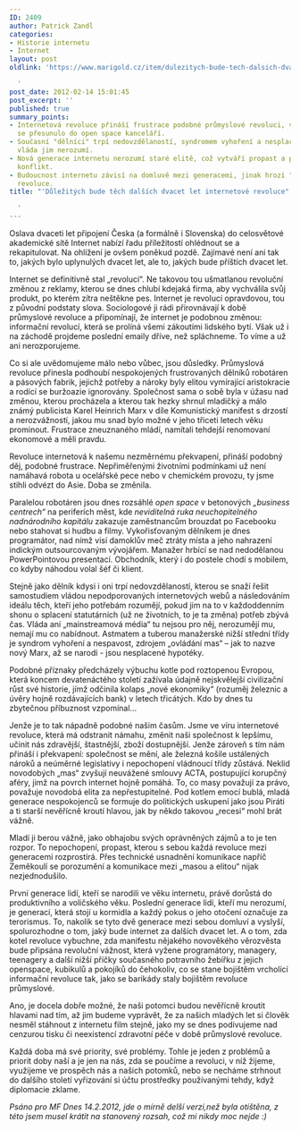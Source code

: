 ```yaml
---
ID: 2409
author: Patrick Zandl
categories:
- Historie internetu
- Internet
layout: post
oldlink: 'https://www.marigold.cz/item/dulezitych-bude-tech-dalsich-dvacet-let-internetove-revoluce

  '
post_date: 2012-02-14 15:01:45
post_excerpt: ''
published: true
summary_points:
- Internetová revoluce přináší frustrace podobné průmyslové revoluci, vykořisťování
  se přesunulo do open space kanceláří.
- Současní "dělníci" trpí nedovzdělaností, syndromem vyhoření a nesplacenými hypotékami,
  vláda jim nerozumí.
- Nová generace internetu nerozumí staré elitě, což vytváří propast a potenciální
  konflikt.
- Budoucnost internetu závisí na domluvě mezi generacemi, jinak hrozí "výbuch kotle"
  revoluce.
title: "'Důležitých bude těch dalších dvacet let internetové revoluce"

  '
---
```


Oslava dvaceti let připojení Česka (a formálně i Slovenska) do celosvětové akademické sítě Internet nabízí řadu příležitostí ohlédnout se a rekapitulovat. Na ohlížení je ovšem poněkud pozdě. Zajímavé není ani tak to, jakých bylo uplynulých dvacet let, ale to, jakých bude příštích dvacet let.
 
Internet se definitivně stal „revolucí“. Ne takovou tou ušmatlanou revoluční změnou z reklamy, kterou se dnes chlubí kdejaká firma, aby vychválila svůj produkt, po kterém zítra neštěkne pes. Internet je revolucí opravdovou, tou z původní podstaty slova. Sociologové ji rádi přirovnávají k době průmyslové revoluce a připomínají, že internet je podobnou změnou: informační revolucí, která se prolíná všemi zákoutími lidského bytí. Však už i na záchodě projdeme poslední emaily dříve, než spláchneme. To víme a už ani nerozporujeme. 
 
Co si ale uvědomujeme málo nebo vůbec, jsou důsledky. Průmyslová revoluce přinesla podhoubí nespokojených frustrovaných dělníků robotáren a pásových fabrik, jejichž potřeby a nároky byly elitou vymírající aristokracie a rodící se buržoazie ignorovány. Společnost sama o sobě byla v úžasu nad změnou, kterou procházela a kterou tak hezky shrnul mladičký a málo známý publicista Karel Heinrich Marx v díle Komunistický manifest s drzostí a nerozvážností, jakou mu snad bylo možné v jeho třiceti letech věku  prominout. Frustrace zneuznaného mládí, namítali tehdejší renomovaní ekonomové a měli pravdu. 

Revoluce internetová k našemu nezměrnému překvapení, přináší podobný děj, podobné frustrace. 
Nepřiměřenými životními podmínkami už není namáhavá robota u ocelářské pece nebo v chemickém provozu, ty jsme stihli odvézt do Asie. Doba se změnila. 

Paralelou robotáren jsou dnes rozsáhlé <em>open space</em> v betonových <em>„business centrech“</em> na periferích měst, kde <em>neviditelná ruka neuchopitelného nadnárodního kapitálu</em> zakazuje zaměstnancům brouzdat po Facebooku nebo stahovat si hudbu a filmy. Vykořisťovaným dělníkem je dnes programátor, nad nímž visí damoklův meč ztráty místa a jeho nahrazení indickým outsourcovaným vývojářem. Manažer hrbící se nad nedodělanou PowerPointovou presentací. Obchodník, který i do postele chodí s mobilem, co kdyby náhodou volal šéf či klient. 
 
Stejně jako dělník kdysi i oni trpí nedovzdělaností, kterou se snaží řešit samostudiem vládou nepodporovaných internetových webů a následováním ideálu těch, kteří jeho potřebám rozumějí, pokud jim na to v každoddenním shonu o splacení statutárních (už ne životních, to je ta změna) potřeb zbývá čas. Vláda ani „mainstreamová média“ tu nejsou pro něj, nerozumějí mu, nemají mu co nabídnout. Astmatem a tuberou manažerské nižší střední třídy je syndrom vyhoření a nespavost, zdrojem „ovládání mas“ – jak to nazve nový Marx, až se narodí - jsou nesplacené hypotéky. 
 
Podobné příznaky předcházely výbuchu kotle pod roztopenou Evropou, která koncem devatenáctého století zažívala údajně nejskvělejší civilizační růst své historie, jímž odčinila kolaps „nové ekonomiky“ (rozuměj železnic a úvěry hojně rozdávajících bank) v letech třicátých. Kdo by dnes tu zbytečnou příbuznost vzpomínal... 
 
Jenže je to tak nápadně podobné našim časům. Jsme ve víru internetové revoluce, která má odstranit námahu, změnit naši společnost k lepšímu, učinit nás zdravější, štastnější, zboží dostupnější. Jenže zároveň s tím nám přináší i překvapení: společnost se mění, ale železná košile ustálených nároků a neúměrné legislativy i nepochopení vládnoucí třídy zůstává. Neklid novodobých „mas“ zvyšují neuvážené smlouvy ACTA, postupující korupčný aféry, jimž na povrch internet hojně pomáhá. To, co masy považují za právo, považuje novodobá elita za nepřestupitelné. Pod kotlem emocí bublá, mladá generace nespokojenců se formuje do politických uskupení jako jsou Piráti a ti starší nevěřícně kroutí hlavou, jak by někdo takovou „recesi“ mohl brát vážně. 
 
Mladí ji berou vážně, jako obhajobu svých oprávněných zájmů a to je ten rozpor. To nepochopení, propast, kterou s sebou každá revoluce mezi generacemi rozprostírá. Přes technické usnadnění komunikace napříč Zeměkoulí se porozumění a komunikace mezi „masou a elitou“  nijak nezjednodušilo. 

První generace lidí, kteří se narodili ve věku internetu, právě dorůstá do produktivního a voličského věku. Poslední generace lidí, kteří mu nerozumí, je generací, která stojí u kormidla a každý pokus o jeho otočení označuje za terorismus. To, nakolik se tyto dvě generace mezi sebou domluví a vyslyší, spolurozhodne o tom, jaký bude internet za dalších dvacet let. A o tom, zda kotel revoluce vybuchne, zda manifestu nějakého novověkého věrozvěsta bude připsána revoluční vážnost, která vyžene programátory, managery, teenagery a další nižší příčky současného potravního žebířku z jejich openspace, kubikulů a pokojíků do čehokoliv, co se stane bojištěm vrcholící informační revoluce tak, jako se barikády staly bojištěm revoluce průmyslové. 

Ano, je docela dobře možné, že naši potomci budou nevěřícně kroutit hlavami nad tím, až jim budeme vyprávět, že za našich mladých let si člověk nesměl stáhnout z internetu film stejně, jako my se dnes podivujeme nad cenzurou tisku či neexistencí zdravotní péče v době průmyslové revoluce. 

Každá doba má své priority, své problémy. Tohle je jeden z problémů a priorit doby naší a je jen na nás, zda se poučíme a revoluci, v níž žijeme, využijeme ve prospěch nás a našich potomků, nebo se necháme strhnout do dalšího století vyřizování si účtu prostředky používanými tehdy, když diplomacie zklame. 

<em>Psáno pro MF Dnes 14.2.2012, jde o mírně delší verzi,než byla otištěna, z této jsem musel krátit na stanovený rozsah, což mi nikdy moc nejde :)</em>